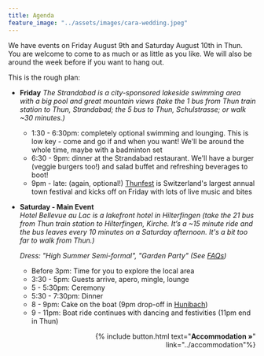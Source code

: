 ```yaml
---
title: Agenda
feature_image: "../assets/images/cara-wedding.jpeg"
---
```


We have events on Friday August 9th and Saturday August 10th in Thun. You are welcome to come to as much or as little as you like. We will also be around the week before if you want to hang out.

This is the rough plan:

- **Friday**
  *The Strandabad is a city-sponsored lakeside swimming area with a big pool and great mountain views (take the 1 bus from Thun train station to Thun, Strandabad; the 5 bus to Thun, Schulstrasse; or walk ~30 minutes.)*

  - 1:30 - 6:30pm: completely optional swimming and lounging. This is low key - come and go if and when you want! We'll be around the whole time, maybe with a badminton set
  - 6:30 - 9pm: dinner at the Strandabad restaurant. We'll have a burger (veggie burgers too!) and salad buffet and refreshing beverages to boot!
  - 9pm - late: (again, optional!) [Thunfest](https://www.thunfest.ch/) is Switzerland's largest annual town festival and kicks off on Friday with lots of live music and bites

- **Saturday - Main Event**   
  *Hotel Bellevue au Lac is a lakefront hotel in Hilterfingen (take the 21 bus from Thun train station to Hilterfingen, Kirche. It’s a ~15 minute ride and the bus leaves every 10 minutes on a Saturday afternoon. It's a bit too far to walk from Thun.)*
  

  *Dress: "High Summer Semi-formal", "Garden Party" (See [FAQs](../faq/))*
    - Before 3pm: Time for you to explore the local area
    - 3:30 - 5pm: Guests arrive, apero, mingle, lounge
    - 5 - 5:30pm: Ceremony
    - 5:30 - 7:30pm: Dinner 
    - 8 - 9pm: Cake on the boat (9pm drop-off in [Hunibach](https://www.google.com/maps/place/H%C3%BCnibach/@46.7435689,7.6352037,16z/data=!4m9!1m2!11m1!2sj-dw_wKpb8nvyJM-7NCdKTgpG4-d-Q!3m5!1s0x478fb28b185f67f3:0x2698222a2ae01370!8m2!3d46.743569!4d7.642666!16s%2Fg%2F1vn_xwk2))
    - 9 - 11pm: Boat ride continues with dancing and festivities (11pm end in Thun)


<p style='text-align: right'>
{% include button.html text="<b>Accommodation »</b>" link="../accommodation"%}
</p>